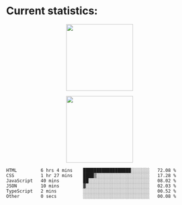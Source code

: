 
  # Current statistics:


<p align="center">
  <img height="180em" align="center" src="https://github-readme-stats.vercel.app/api?username=KZvilla&show_icons=true&hide_border=true&count_private=true&include_all_commits=true&theme=blue-green" /> 
</p>
<p align="center">
  <img height="180em"src="https://github-readme-stats.vercel.app/api/top-langs/?username=kzvilla" />
</p>

<p align="center">
</p>

<!--START_SECTION:waka-->

```text
HTML         6 hrs 4 mins    ██████████████████░░░░░░░   72.08 %
CSS          1 hr 27 mins    ████▒░░░░░░░░░░░░░░░░░░░░   17.28 %
JavaScript   40 mins         ██░░░░░░░░░░░░░░░░░░░░░░░   08.02 %
JSON         10 mins         ▓░░░░░░░░░░░░░░░░░░░░░░░░   02.03 %
TypeScript   2 mins          ░░░░░░░░░░░░░░░░░░░░░░░░░   00.52 %
Other        0 secs          ░░░░░░░░░░░░░░░░░░░░░░░░░   00.08 %
```

<!--END_SECTION:waka-->
